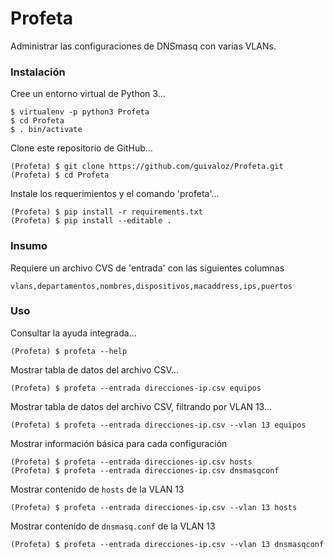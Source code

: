 
# Profeta

Administrar las configuraciones de DNSmasq con varias VLANs.

### Instalación

Cree un entorno virtual de Python 3...

    $ virtualenv -p python3 Profeta
    $ cd Profeta
    $ . bin/activate

Clone este repositorio de GitHub...

    (Profeta) $ git clone https://github.com/guivaloz/Profeta.git
    (Profeta) $ cd Profeta

Instale los requerimientos y el comando 'profeta'...

    (Profeta) $ pip install -r requirements.txt
    (Profeta) $ pip install --editable .

### Insumo

Requiere un archivo CVS de 'entrada' con las siguientes columnas

    vlans,departamentos,nombres,dispositivos,macaddress,ips,puertos

### Uso

Consultar la ayuda integrada...

    (Profeta) $ profeta --help

Mostrar tabla de datos del archivo CSV...

    (Profeta) $ profeta --entrada direcciones-ip.csv equipos

Mostrar tabla de datos del archivo CSV, filtrando por VLAN 13...

    (Profeta) $ profeta --entrada direcciones-ip.csv --vlan 13 equipos

Mostrar información básica para cada configuración

    (Profeta) $ profeta --entrada direcciones-ip.csv hosts
    (Profeta) $ profeta --entrada direcciones-ip.csv dnsmasqconf

Mostrar contenido de `hosts` de la VLAN 13

    (Profeta) $ profeta --entrada direcciones-ip.csv --vlan 13 hosts

Mostrar contenido de `dnsmasq.conf` de la VLAN 13

    (Profeta) $ profeta --entrada direcciones-ip.csv --vlan 13 dnsmasqconf
